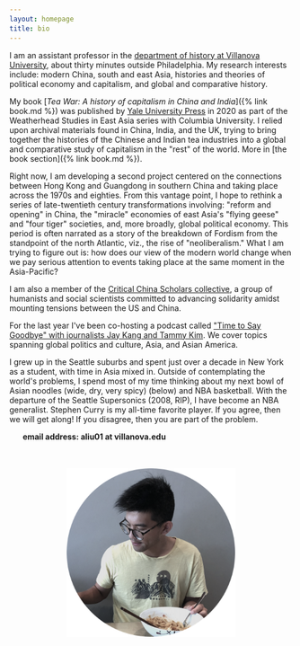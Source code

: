 ```yaml
---
layout: homepage
title: bio
---
```



I am an assistant professor in the [department of history at Villanova University](https://www1.villanova.edu/villanova/artsci/history.html), about thirty minutes outside Philadelphia. My research interests include: modern China, south and east Asia, histories and theories of political economy and capitalism, and global and comparative history.

My book [*Tea War: A history of capitalism in China and India*]({% link book.md %}) was published by [Yale University Press](https://yalebooks.yale.edu/book/9780300243734/tea-war) in 2020 as part of the Weatherhead Studies in East Asia series with Columbia University. I relied upon archival materials found in China, India, and the UK, trying to bring together the histories of the Chinese and Indian tea industries into a global and comparative study of capitalism in the "rest" of the world. More in [the book section]({% link book.md %}).

Right now, I am developing a second project centered on the connections between Hong Kong and Guangdong in southern China and taking place across the 1970s and eighties. From this vantage point, I hope to rethink a series of late-twentieth century transformations involving: "reform and opening" in China, the "miracle" economies of east Asia's "flying geese" and "four tiger" societies, and, more broadly, global political economy. This period is often narrated as a story of the breakdown of Fordism from the standpoint of the north Atlantic, viz., the rise of "neoliberalism." What I am trying to figure out is: how does our view of the modern world change when we pay serious attention to events taking place at the same moment in the Asia-Pacific?

I am also a member of the [Critical China Scholars collective](https://criticalchinascholars.org/), a group of humanists and social scientists committed to advancing solidarity amidst mounting tensions between the US and China.  

For the last year I've been co-hosting a podcast called ["Time to Say Goodbye" with journalists Jay Kang and Tammy Kim](https://goodbye.substack.com/). We cover topics spanning global politics and culture, Asia, and Asian America. 

I grew up in the Seattle suburbs and spent just over a decade in New York as a student, with time in Asia mixed in. Outside of contemplating the world's problems, I spend most of my time thinking about my next bowl of Asian noodles (wide, dry, very spicy) (below) and NBA basketball. With the departure of the Seattle Supersonics (2008, RIP), I have become an NBA generalist. Stephen Curry is my all-time favorite player. If you agree, then we will get along! If you disagree, then you are part of the problem.

&nbsp;&nbsp;&nbsp;&nbsp;&nbsp;&nbsp;**email address: aliu01 at villanova.edu**
<br><br><br>



<p align="center">
  <img width="300" height="300" src="/assets/faded noodle circles.png">
</p>
